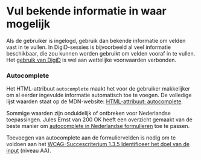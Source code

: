 <!-- @license CC0-1.0 -->

# Vul bekende informatie in waar mogelijk

Als de gebruiker is ingelogd, gebruik dan bekende informatie om velden vast in te vullen. In DigiD-sessies is bijvoorbeeld al veel informatie beschikbaar, die zou kunnen worden gebruikt om velden vooraf in te vullen.
Het [gebruik van DigiD](<https://www.rijksoverheid.nl/onderwerpen/privacy-en-persoonsgegevens/vraag-en-antwoord/welke-organisaties-mogen-mijn-burgerservicenummer-bsn-gebruiken#:~:text=Alle%20overheidsorganisaties%20mogen%20gebruik%20maken%20van%20uw%20burgerservicenummer%20(BSN).>) is wel aan wettelijke voorwaarden verbonden.

### Autocomplete

Het HTML-attribuut `autocomplete` maakt het voor de gebruiker makkelijker om al eerder ingevulde informatie automatisch toe te voegen. De volledige lijst waarden staat op de MDN-website: [HTML-attribuut: autocomplete](https://developer.mozilla.org/en-US/docs/Web/HTML/Attributes/autocomplete).

Sommige waarden zijn onduidelijk of ontbreken voor Nederlandse toepassingen. Jules Ernst van 200 OK heeft een overzicht gemaakt van de beste manier om [autocomplete in Nederlandse formulieren](https://www.200ok.nl/tips/autocomplete/#dutch) toe te passen.

Toevoegen van autocomplete aan de formuliervelden is nodig om te voldoen aan het [WCAG-Succescriterium 1.3.5 Identificeer het doel van de input](/wcag/1.3.5/) (niveau AA).
